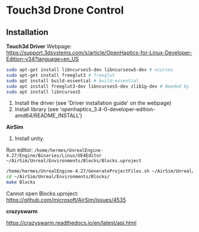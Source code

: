 # Touch3d Drone Control


## Installation



**Touch3d Driver**
Webpage: https://support.3dsystems.com/s/article/OpenHaptics-for-Linux-Developer-Edition-v34?language=en_US

``` bash
sudo apt-get install libncurses5-dev libncursesw5-dev # ncurses
sudo apt-get install freeglut3 # freeglut
sudo apt install build-essential # build-essential
sudo apt install freeglut3-dev libncurses5-dev zlib1g-dev # Needed by `openhaptics_3.4-0-developer-edition-amd64/install` script
sudo apt install libncurses5


```
1. Install the driver (see 'Driver installation guide' on the webpage)
2. Install library (see 'openhaptics_3.4-0-developer-edition-amd64/README_INSTALL')

**AirSim**

1. Install unity. 

Run editor: `/home/hermes/UnrealEngine-4.27/Engine/Binaries/Linux/UE4Editor ~/AirSim/Unreal/Environments/Blocks/Blocks.uproject`


``` bash
/home/hermes/UnrealEngine-4.27/GenerateProjectFiles.sh ~/AirSim/Unreal/Environments/Blocks/Blocks.uproject -game
cd ~/AirSim/Unreal/Environments/Blocks/
make Blocks
```

Cannot open Blocks.uproject:
https://github.com/microsoft/AirSim/issues/4535


**crazyswarm**

https://crazyswarm.readthedocs.io/en/latest/api.html


